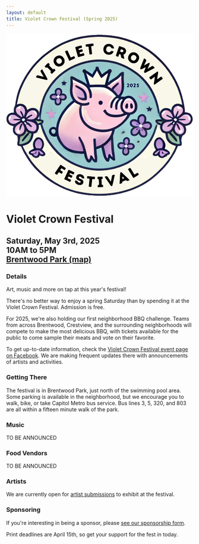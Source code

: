 ```yaml
---
layout: default
title: Violet Crown Festival (Spring 2025)
---
```

<div class="container">
	<div class="row">
		<div class="col-md-2"><img src="img/VCCW_2025_Logo.png" class="img-responsive"></div>
		<div class="col-md-6">
			<h1>Violet Crown Festival</h1>
			<h2>
				Saturday, May 3rd, 2025 <br>
				10AM to 5PM <br>
				<a href="https://goo.gl/maps/DuTPTEMibVL2">Brentwood Park (map)</a>
			</h2>
		</div>
	</div>
</div>

### Details

Art, music and more on tap at this year's festival!

There's no better way to enjoy a spring Saturday than by spending it at the
Violet Crown Festival. Admission is free.

For 2025, we're also holding our first neighborhood BBQ challenge.
Teams from across Brentwood, Crestview, and the surrounding neighborhoods
will compete to make the most delicious BBQ, with tickets available for
the public to come sample their meats and vote on their favorite.

To get up-to-date information, check the [Violet Crown Festival event page on Facebook](https://www.facebook.com/events/492192407976759/).
We are making frequent updates there with announcements of artists and activities.

### Getting There

The festival is in Brentwood Park, just north of the swimming pool area. Some
parking is available in the neighborhood, but we encourage you to walk, bike,
or take Capitol Metro bus service.  Bus lines 3, 5, 320, and 803 are all within
a fifteen minute walk of the park.

### Music

TO BE ANNOUNCED

### Food Vendors

TO BE ANNOUNCED

### Artists

We are currently open for <a href="vcf_apply">artist submissions</a>
to exhibit at the festival.

<!--
<ul>{% for artist in site.data.artists_spring2025 %}<li>{% if artist.url %}<a href="{{ artist.url }}" target="_blank">{% endif %}{{ artist.name }}{% if artist.url %}</a>{% endif %} - {{ artist.description }}</li>{% endfor %}</ul>
-->

### Sponsoring

If you're interesting in being a sponsor, please
<a href="vcf_sponsor">see our sponsorship form</a>.

Print deadlines are April 15th, so get your support for the fest in today.
